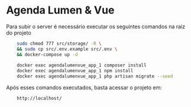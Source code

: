 # Agenda Lumen & Vue
Para subir o server é necessário executar os seguintes comandos na raiz do projeto
``` bash
    sudo chmod 777 src/storage/ -R \ 
    && sudo cp src/.env.example src/.env \ 
    && docker-compose up -d 
    
    docker exec agendalumenvue_app_1 composer install 
    docker exec agendalumenvue_app_1 npm install 
    docker exec agendalumenvue_app_1 php artisan migrate --seed
```
Após esses comandos executados, basta acessar o projeto em:
```
    http://localhost/
```
